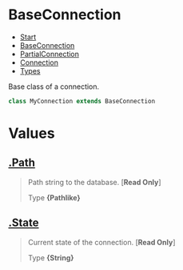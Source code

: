 
# BaseConnection

* [Start](https://github.com/QSmally/QDB/blob/v4/Documentation/Index.md)
* [BaseConnection](https://github.com/QSmally/QDB/blob/v4/Documentation/BaseConnection.md)
* [PartialConnection](https://github.com/QSmally/QDB/blob/v4/Documentation/PartialConnection.md)
* [Connection](https://github.com/QSmally/QDB/blob/v4/Documentation/Connection.md)
* [Types](https://github.com/QSmally/QDB/blob/v4/Documentation/Types.md)

Base class of a connection.
```js
class MyConnection extends BaseConnection
```



# Values
## [.Path](https://github.com/QSmally/QDB/blob/v4/lib/BaseConnection.js#L12)
> Path string to the database. [**Read Only**]
>
> Type **{Pathlike}**

## [.State](https://github.com/QSmally/QDB/blob/v4/lib/BaseConnection.js#L20)
> Current state of the connection. [**Read Only**]
>
> Type **{String}**
